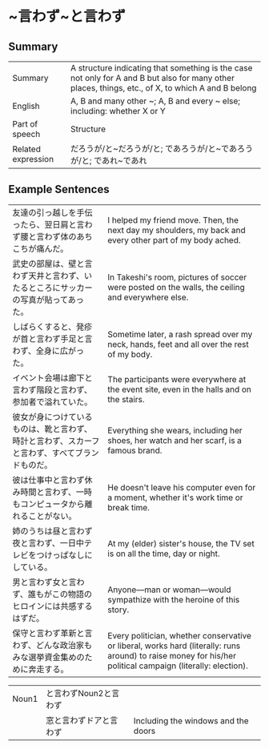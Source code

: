 # ~言わず~と言わず

## Summary

<table><tr>   <td>Summary</td>   <td>A structure indicating that something is the case not only for A and B but also for many other places, things, etc., of X, to which A and B belong</td></tr><tr>   <td>English</td>   <td>A, B and many other ~; A, B and every ~ else; including: whether X or Y</td></tr><tr>   <td>Part of speech</td>   <td>Structure</td></tr><tr>   <td>Related expression</td>   <td>だろうが/と~だろうが/と; であろうが/と~であろうが/と; であれ~であれ</td></tr></table>

## Example Sentences

<table><tr>   <td>友達の引っ越しを手伝ったら、翌日肩と言わず腰と言わず体のあちこちが痛んだ。</td>   <td>I helped my friend move. Then, the next day my shoulders, my back and every other part of my body ached.</td></tr><tr>   <td>武史の部屋は、壁と言わず天井と言わず、いたるところにサッカーの写真が貼ってあった。</td>   <td>In Takeshi's room, pictures of soccer were posted on the walls, the ceiling and everywhere else.</td></tr><tr>   <td>しばらくすると、発疹が首と言わず手足と言わず、全身に広がった。</td>   <td>Sometime later, a rash spread over my neck, hands, feet and all over the rest of my body.</td></tr><tr>   <td>イベント会場は廊下と言わず階段と言わず、参加者で溢れていた。</td>   <td>The participants were everywhere at the event site, even in the halls and on the stairs.</td></tr><tr>   <td>彼女が身につけているものは、靴と言わず、時計と言わず、スカーフと言わず、すべてブランドものだ。</td>   <td>Everything she wears, including her shoes, her watch and her scarf, is a famous brand.</td></tr><tr>   <td>彼は仕事中と言わず休み時間と言わず、一時もコンピュータから離れることがない。</td>   <td>He doesn't leave his computer even for a moment, whether it's work time or break time.</td></tr><tr>   <td>姉のうちは昼と言わず夜と言わず、一日中テレビをつけっぱなしにしている。</td>   <td>At my (elder) sister's house, the TV set is on all the time, day or night.</td></tr><tr>   <td>男と言わず女と言わず、誰もがこの物語のヒロインには共感するはずだ。</td>   <td>Anyone—man or woman—would sympathize with the heroine of this story.</td></tr><tr>   <td>保守と言わず革新と言わず、どんな政治家もみな選挙資金集めのために奔走する。</td>   <td>Every politician, whether conservative or liberal, works hard (literally: runs around) to raise money for his/her political campaign (literally: election).</td></tr></table>

<table class="table"><tbody><tr class="tr head"><td class="td"><span class="bold">Noun<span class="subscript">1</span></span></td><td class="td"><span class="concept">と言わず</span><span>Noun<span class="subscript">2</span></span><span class="concept">と言わず</span></td><td class="td"></td></tr><tr class="tr"><td class="td"></td><td class="td"><span>窓</span><span class="concept">と言わず</span><span>ドア</span><span class="concept">と言わず</span></td><td class="td"><span>Including the windows and the doors</span></td></tr></tbody></table>

